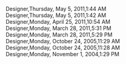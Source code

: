 ﻿Designer,Thursday, May 5, 2011,1:44 AM  Designer,Thursday, May 5, 2011,1:42 AM  Designer,Monday, April 25, 2011,10:54 AM  Designer,Monday, March 28, 2011,5:31 PM  Designer,Monday, March 28, 2011,5:29 PM  Designer,Monday, October 24, 2005,11:29 AM  Designer,Monday, October 24, 2005,11:28 AM  Designer,Monday, November 1, 2004,1:29 PM